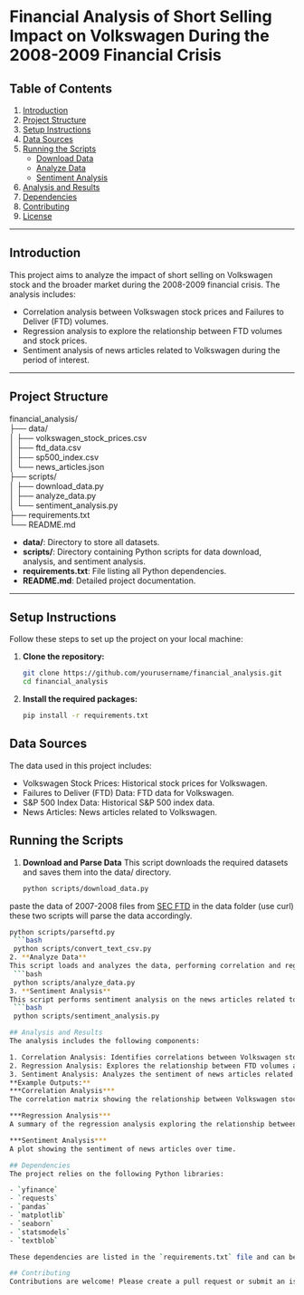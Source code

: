 # Financial Analysis of Short Selling Impact on Volkswagen During the 2008-2009 Financial Crisis

## Table of Contents

1. [Introduction](#introduction)
2. [Project Structure](#project-structure)
3. [Setup Instructions](#setup-instructions)
4. [Data Sources](#data-sources)
5. [Running the Scripts](#running-the-scripts)
   - [Download Data](#download-data)
   - [Analyze Data](#analyze-data)
   - [Sentiment Analysis](#sentiment-analysis)
6. [Analysis and Results](#analysis-and-results)
7. [Dependencies](#dependencies)
8. [Contributing](#contributing)
9. [License](#license)

---

## Introduction

This project aims to analyze the impact of short selling on Volkswagen stock and the broader market during the 2008-2009 financial crisis. The analysis includes:

- Correlation analysis between Volkswagen stock prices and Failures to Deliver (FTD) volumes.
- Regression analysis to explore the relationship between FTD volumes and stock prices.
- Sentiment analysis of news articles related to Volkswagen during the period of interest.

---

## Project Structure

financial_analysis/<br>
├── data/<br>
│ ├── volkswagen_stock_prices.csv<br>
│ ├── ftd_data.csv<br>
│ ├── sp500_index.csv<br>
│ └── news_articles.json<br>
├── scripts/<br>
│ ├── download_data.py<br>
│ ├── analyze_data.py<br>
│ └── sentiment_analysis.py<br>
├── requirements.txt<br>
└── README.md<br>

- **data/**: Directory to store all datasets.
- **scripts/**: Directory containing Python scripts for data download, analysis, and sentiment analysis.
- **requirements.txt**: File listing all Python dependencies.
- **README.md**: Detailed project documentation.

---

## Setup Instructions

Follow these steps to set up the project on your local machine:

1. **Clone the repository:**
   ```bash
   git clone https://github.com/yourusername/financial_analysis.git
   cd financial_analysis

2. **Install the required packages:**
    ```bash
    pip install -r requirements.txt

## Data Sources
The data used in this project includes:

- Volkswagen Stock Prices: Historical stock prices for Volkswagen.
- Failures to Deliver (FTD) Data: FTD data for Volkswagen.
- S&P 500 Index Data: Historical S&P 500 index data.
- News Articles: News articles related to Volkswagen.

## Running the Scripts
1. **Download and Parse Data**
This script downloads the required datasets and saves them into the data/ directory.
    ```bash
    python scripts/download_data.py
paste the data of 2007-2008 files from [SEC FTD](https://www.sec.gov/data/foiadocsfailsdatahtm) in the data folder (use curl)
these two scripts will parse the data accordingly.
   ```bash
   python scripts/parseftd.py
    ```bash
    python scripts/convert_text_csv.py
2. **Analyze Data**
This script loads and analyzes the data, performing correlation and regression analysis.
    ```bash
    python scripts/analyze_data.py
3. **Sentiment Analysis**
This script performs sentiment analysis on the news articles related to Volkswagen.
    ```bash
    python scripts/sentiment_analysis.py

## Analysis and Results
The analysis includes the following components:

1. Correlation Analysis: Identifies correlations between Volkswagen stock prices and FTD volumes.
2. Regression Analysis: Explores the relationship between FTD volumes and stock prices.
3. Sentiment Analysis: Analyzes the sentiment of news articles related to Volkswagen during the period of interest.
**Example Outputs:**
***Correlation Analysis***
The correlation matrix showing the relationship between Volkswagen stock prices and FTD volumes.

***Regression Analysis***
A summary of the regression analysis exploring the relationship between FTD volumes and Volkswagen stock prices.

***Sentiment Analysis***
A plot showing the sentiment of news articles over time.

## Dependencies
The project relies on the following Python libraries:

- `yfinance`
- `requests`
- `pandas`
- `matplotlib`
- `seaborn`
- `statsmodels`
- `textblob`

These dependencies are listed in the `requirements.txt` file and can be installed using `pip install -r requirements.txt`.

## Contributing
Contributions are welcome! Please create a pull request or submit an issue if you have any suggestions or find any bugs.
